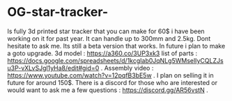 # OG-star-tracker-
Is fully 3d printed star tracker that you can make for 60$ i have been working on it for past year. It can handle up to 300mm and 2.5kg. Dont hesitate to ask me. Its still a beta version that works. In future i plan to make a goto upgrade. 3d model : https://a360.co/3UP3xk3 list of parts : https://docs.google.com/spreadsheets/d/1kcgIab0JqNLg5WMselIyCQLZJsu3P-vXLvSJgl1yHa8/edit#gid=0 . Assembly video : https://www.youtube.com/watch?v=12pqfB3bE5w . I plan on selling it in future for around 150$. There is a discord for those who are interested or would want to ask me a few questions : https://discord.gg/AR56vstN .
